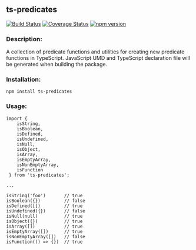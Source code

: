 ## ts-predicates

[![Build Status](https://travis-ci.com/codybonney/ts-predicates.svg?branch=master)](https://travis-ci.com/codybonney/ts-predicates)
[![Coverage Status](https://coveralls.io/repos/github/codybonney/ts-predicates/badge.svg?branch=master)](https://coveralls.io/github/codybonney/ts-predicates?branch=master)
[![npm version](http://img.shields.io/npm/v/ts-predicates.svg?style=flat)](https://npmjs.org/package/ts-predicates "View this project on npm")

### Description:
A collection of predicate functions and utilities for creating new predicate functions in TypeScript. JavaScript UMD and TypeScript declaration file will be generated when building the package.

### Installation:
```
npm install ts-predicates
```

### Usage:
```
import { 
    isString, 
    isBoolean, 
    isDefined, 
    isUndefined, 
    isNull, 
    isObject,
    isArray,
    isEmptyArray,
    isNonEmptyArray,
    isFunction
 } from 'ts-predicates';

...

isString('foo')       // true
isBoolean({})         // false
isDefined([])         // true
isUndefined({})       // false
isNull(null)          // true
isObject({})          // true
isArray([])           // true
isEmptyArray([])      // true
isNonEmptyArray([])   // false
isFunction(() => {})  // true
```
